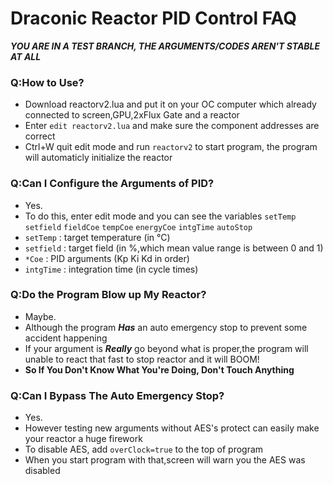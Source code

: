 # Draconic Reactor PID Control FAQ  
  
  ***YOU ARE IN A TEST BRANCH, THE ARGUMENTS/CODES AREN'T STABLE AT ALL***  
  
### Q:How to Use?  
- Download reactorv2.lua and put it on your OC computer which already connected to screen,GPU,2xFlux Gate and a reactor  
- Enter `edit reactorv2.lua` and make sure the component addresses are correct
- Ctrl+W quit edit mode and run `reactorv2` to start program, the program will automaticly initialize the reactor
### Q:Can I Configure the Arguments of PID?
- Yes.
- To do this, enter edit mode and you can see the variables `setTemp` `setfield` `fieldCoe` `tempCoe` `energyCoe` `intgTime` `autoStop`
- `setTemp` : target temperature (in °C)
- `setfield` : target field (in %,which mean value range is between 0 and 1)
- `*Coe` : PID arguments (Kp Ki Kd in order)
- `intgTime` : integration time (in cycle times)
### Q:Do the Program Blow up My Reactor?
- Maybe.
- Although the program ***Has*** an auto emergency stop to prevent some accident happening
- If your argument is ***Really*** go beyond what is proper,the program will unable to react that fast to stop reactor and it will BOOM!
- **So If You Don't Know What You're Doing, Don't Touch Anything**
### Q:Can I Bypass The Auto Emergency Stop?
- Yes.
- However testing new arguments without AES's protect can easily make your reactor a huge firework
- To disable AES, add `overClock=true` to the top of program
- When you start program with that,screen will warn you the AES was disabled 
